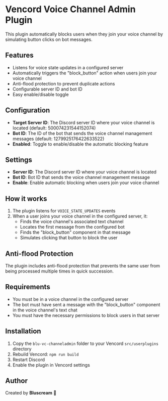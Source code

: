 # Vencord Voice Channel Admin Plugin

This plugin automatically blocks users when they join your voice channel by simulating button clicks on bot messages.

## Features

- Listens for voice state updates in a configured server
- Automatically triggers the "block_button" action when users join your voice channel
- Anti-flood protection to prevent duplicate actions
- Configurable server ID and bot ID
- Easy enable/disable toggle

## Configuration

- **Target Server ID**: The Discord server ID where your voice channel is located (default: 500074231544152074)
- **Bot ID**: The ID of the bot that sends the voice channel management messages (default: 1279925176422633522)
- **Enabled**: Toggle to enable/disable the automatic blocking feature

## Settings

- **Server ID**: The Discord server ID where your voice channel is located
- **Bot ID**: Bot ID that sends the voice channel management message
- **Enable**: Enable automatic blocking when users join your voice channel

## How it works

1. The plugin listens for `VOICE_STATE_UPDATES` events
2. When a user joins your voice channel in the configured server, it:
   - Finds the voice channel's associated text channel
   - Locates the first message from the configured bot
   - Finds the "block_button" component in that message
   - Simulates clicking that button to block the user

## Anti-flood Protection

The plugin includes anti-flood protection that prevents the same user from being processed multiple times in quick succession.

## Requirements

- You must be in a voice channel in the configured server
- The bot must have sent a message with the "block_button" component in the voice channel's text chat
- You must have the necessary permissions to block users in that server

## Installation

1. Copy the `blu-vc-channeladmin` folder to your Vencord `src/userplugins` directory
2. Rebuild Vencord: `npm run build`
3. Restart Discord
4. Enable the plugin in Vencord settings

## Author

Created by **Bluscream** 🎯
